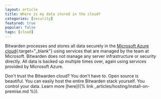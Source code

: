 ```yaml
---
layout: article
title: Where is my data stored in the cloud?
categories: [security]
featured: true
popular: false
tags: [cloud]
---
```


Bitwarden processes and stores all data securely in the [Microsoft Azure cloud](https://en.wikipedia.org/wiki/Microsoft_Azure){:target="_blank"} using services that are managed by the team at Microsoft. Bitwarden does not manage any server infrastructure or security directly. All data is backed up multiple times over, again using services provided by Microsoft Azure.

Don't trust the Bitwarden cloud? You don't have to. Open source is beautiful. You can easily host the entire Bitwarden stack yourself. You control your data. Learn more [here]({% link _articles/hosting/install-on-premise.md %}).
